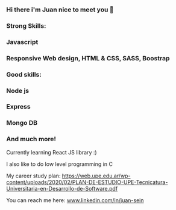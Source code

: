 ### Hi there i'm Juan nice to meet you 👋

### Strong Skills:

### Javascript

### Responsive Web design, HTML & CSS, SASS, Boostrap 

### Good skills: 

### Node js

### Express

### Mongo DB

### And much more!

Currently learning React JS library :) 

I also like to do low level programming in C

My career study plan: 
https://web.upe.edu.ar/wp-content/uploads/2020/02/PLAN-DE-ESTUDIO-UPE-Tecnicatura-Universitaria-en-Desarrollo-de-Software.pdf

You can reach me here: www.linkedin.com/in/juan-sein
